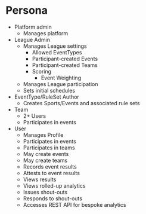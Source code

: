 # Persona

- Platform admin
  - Manages platform
- League Admin
  - Manages League settings
    - Allowed EventTypes
    - Participant-created Events
    - Participant-created Teams
    - Scoring
      - Event Weighting
  - Manages League participation
  - Sets initial schedules
- EventType/RuleSet Author
  - Creates Sports/Events and associated rule sets
- Team
  - 2+ Users
  - Participates in events
- User
  - Manages Profile
  - Participates in events 
  - Participates in teams
  - May create events
  - May create teams
  - Records event results
  - Attests to event results
  - Views results
  - Views rolled-up analytics
  - Issues shout-outs
  - Responds to shout-outs
  - Accesses REST API for bespoke analytics